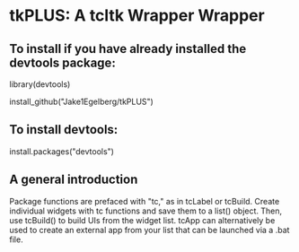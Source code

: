 # tkPLUS: A tcltk Wrapper Wrapper

## To install if you have already installed the devtools package:

library(devtools)

install_github("Jake1Egelberg/tkPLUS")

## To install devtools:

install.packages("devtools")

## A general introduction
Package functions are prefaced with "tc," as in tcLabel or tcBuild. Create individual widgets with tc<Widget> functions and save them to a list() object. Then, use tcBuild() to build UIs from the widget list. tcApp can alternatively be used to create an external app from your list that can be launched via a .bat file.
